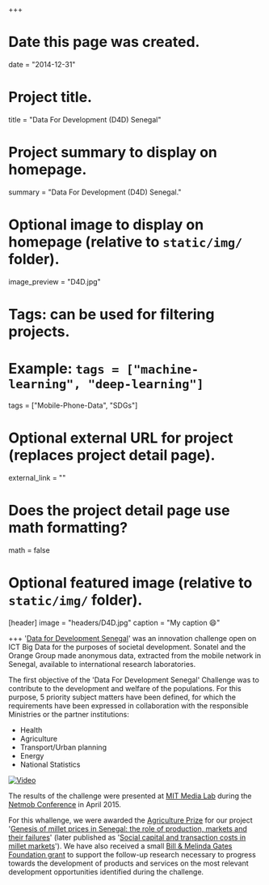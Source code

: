 +++
# Date this page was created.
date = "2014-12-31"

# Project title.
title = "Data For Development (D4D) Senegal"

# Project summary to display on homepage.
summary = "Data For Development (D4D) Senegal."

# Optional image to display on homepage (relative to `static/img/` folder).
image_preview = "D4D.jpg"

# Tags: can be used for filtering projects.
# Example: `tags = ["machine-learning", "deep-learning"]`
tags = ["Mobile-Phone-Data", "SDGs"]

# Optional external URL for project (replaces project detail page).
external_link = ""

# Does the project detail page use math formatting?
math = false

# Optional featured image (relative to `static/img/` folder).
[header]
image = "headers/D4D.jpg"
caption = "My caption :smile:"

+++
'[Data for Development Senegal](http://www.d4d.orange.com/en/Accueil)' was an innovation challenge open on ICT Big Data for the purposes of societal development. Sonatel and the Orange Group made anonymous data, extracted from the mobile network in Senegal, available to international research laboratories.

The first objective of the 'Data For Development Senegal' Challenge was to contribute to the development and welfare of the populations. For this purpose, 5 priority subject matters have been defined, for which the requirements have been expressed in collaboration with the responsible Ministries or the partner institutions:
	
* Health
* Agriculture
* Transport/Urban planning
* Energy
* National Statistics

[![Video](http://www.dailymotion.com/thumbnail/320x240/video/x2ptl10)](http://dai.ly/x2ptl10)

The results of the challenge were presented at [MIT Media Lab](https://www.media.mit.edu/) during the [Netmob Conference](http://netmob.org/www15/index.html) in April 2015.

For this whallenge, we were awarded the [Agriculture Prize](http://d4d.orange.com/content/download/43330/405662/version/3/file/D4Dchallenge_leaflet_A4_V2Eweblite.pdf) for our project '[Genesis of millet prices in Senegal: the role of production, markets and their failures](http://damien-c-jacques.rbind.io/publication/jacques-2015-millet-prices-netmob-d4d/)' (later published as '[Social capital and transaction costs in millet markets](http://damien-c-jacques.rbind.io/publication/jacques-2018-social-capital/)'). We have also received a small [Bill & Melinda Gates Foundation grant](https://www.gatesfoundation.org/How-We-Work/Quick-Links/Grants-Database/Grants/2014/10/OPP1114791) to support the follow-up research necessary to progress towards the development of products and services on the most relevant development opportunities identified during the challenge.
